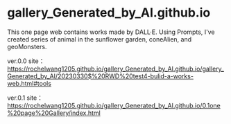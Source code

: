 # gallery_Generated_by_AI.github.io
This one page web contains works made by DALL·E. Using Prompts, I've created series of animal in the sunflower garden, coneAlien, and geoMonsters.

ver.0.0 site：https://rochelwang1205.github.io/gallery_Generated_by_AI.github.io/gallery_Generated_by_AI/20230330$%20RWD%20test4-bulid-a-works-web.html#tools

ver.0.1 site：https://rochelwang1205.github.io/gallery_Generated_by_AI.github.io/0.1one%20page%20Gallery/index.html
